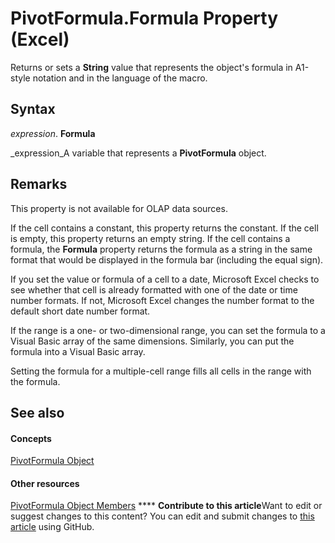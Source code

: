 
# PivotFormula.Formula Property (Excel)

Returns or sets a  **String** value that represents the object's formula in A1-style notation and in the language of the macro.


## Syntax

 _expression_. **Formula**

 _expression_A variable that represents a  **PivotFormula** object.


## Remarks

This property is not available for OLAP data sources.

If the cell contains a constant, this property returns the constant. If the cell is empty, this property returns an empty string. If the cell contains a formula, the  **Formula** property returns the formula as a string in the same format that would be displayed in the formula bar (including the equal sign).

If you set the value or formula of a cell to a date, Microsoft Excel checks to see whether that cell is already formatted with one of the date or time number formats. If not, Microsoft Excel changes the number format to the default short date number format.

If the range is a one- or two-dimensional range, you can set the formula to a Visual Basic array of the same dimensions. Similarly, you can put the formula into a Visual Basic array.

Setting the formula for a multiple-cell range fills all cells in the range with the formula.


## See also


#### Concepts


 [PivotFormula Object](2955dad6-d686-1a83-ab56-76a00272c7e2.md)
#### Other resources


 [PivotFormula Object Members](8cd6a78c-0b06-353c-8a74-83996eed80b2.md)
****   **Contribute to this article**Want to edit or suggest changes to this content? You can edit and submit changes to  [this article](https://github.com/jhershey00/VBA_Excel_Test/OpenXMLCon/articles/ae7caa68-ac06-51ac-d39c-fc32cee7795a.md) using GitHub.

